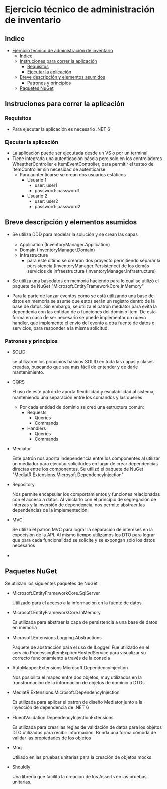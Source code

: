 ﻿# Ejercicio técnico de administración de inventario

## Indice

- [Ejercicio técnico de administración de inventario](#ejercicio-técnico-de-administración-de-inventario)
  - [Indice](#indice)
  - [Instruciones para correr la aplicación](#instruciones-para-correr-la-aplicación)
    - [Requisitos](#requisitos)
    - [Ejecutar la aplicación](#ejecutar-la-aplicación)
  - [Breve descripción y elementos asumidos](#breve-descripción-y-elementos-asumidos)
    - [Patrones y principios](#patrones-y-principios)
  - [Paquetes NuGet](#paquetes-nuget)

## Instruciones para correr la aplicación

### Requisitos
- Para ejecutar la aplicación es necesario .NET 6

### Ejecutar la aplicación

- La aplicación puede ser ejecutada desde un VS o por un terminal
- Tiene integrada una autenticación báscia pero solo en los controladores WheatherController e ItemEventController, para permitir el testeo de ItemController sin necesidad de autenticarse
  - Para auntenticarse se crean dos usuarios estáticos
    - Usuario 1
      - user: user1
      - password: password1
    - Usuario 2
      - user: user2
      - password: password2

## Breve descripción y elementos asumidos

- Se utiliza DDD para modelar la solución y se crean las capas 
  - Application (InventoryManager.Application)
  - Domain (InventoryManager.Domain)
  - Infrastructure
    - para este último se crearon dos proyecto  permitiendo separar la persistencia (InventoryManager.Persistence) de los demás servicios de infraestructura (InventoryManager.Infrastructure)

- Se utiliza una basedatos en memoria haciendo para lo cual se utilizó el paquete de NuGet "Microsoft.EntityFrameworkCore.InMemory"

- Para la parte de lanzar eventos como se está utilizando una base de datos en memoria se asume que estos serán un registro dentro de la base de datos. Sin embargo, se utiliza el patrón mediator para evita la dependenia con las entidad de o funciones del dominio Item. De esta forma en caso de ser necesario se puede implementar un nuevo handler, que implemente el envío del evento a otra fuente de datos o servicios, para responder a la misma solicitud.

### Patrones y principios

- SOLID
        
    se utilizaron los principios básicos SOLID en toda las capas y clases creadas, buscando que sea más fácil de entender y de darle mantenimiento.

- CQRS

    El uso de este patrón le aporta flexibilidad y escalabilidad al sistema, manteniendo una separación entre los comandos y las queries
    - Por cada entidad de dominio se creó una estructura común:
      - Requests
        - Queries
        - Commands
      - Handlers
        - Queries
        - Commands

- Mediator

    Este patrón nos aporta independencia entre los componentes al utilizar un mediador para ejecutar solicitudes en lugar de crear dependencias directas entre los componentes. Se utilizó el paquete de NuGet "MediatR.Extensions.Microsoft.DependencyInjection"

- Repository
  
    Nos permite encapsular los comportamientos y funciones relacionadas con el acceso a datos. Al vinclarlo con el principio de segregación de interzas y la inversión de dependencia, nos permite abstraer las dependencias de la implementeción.

- MVC

    Se utiliza el patrón MVC para lograr la separación de intereses en la expocisión de la API. Al mismo tiempo utilizamos los DTO para lograr que para cada funcionalidad se solicite y se expongan solo los datos necesarios

- 

## Paquetes NuGet

Se utilizan los siguientes paquetes de NuGet
- Microsoft.EntityFrameworkCore.SqlServer
      
    Utilizado para el acceso a la información en la fuente de datos.

- Microsoft.EntityFrameworkCore.InMemory

    Es utilizada para abstraer la capa de persistencia a una base de datos en memoria

- Microsoft.Extensions.Logging.Abstractions

    Paquete de abstracción para el uso de ILogger. Fue utilizado en el servicio ProcessingItemExpiredHostedService para visualizar su correcto funcionamiento a través de la consola

- AutoMapper.Extensions.Microsoft.DependencyInjection

    Nos posibilita el mapeo entre dos objetos, muy utilizados en la transformación de la información de objetos de dominio a DTOs.

- MediatR.Extensions.Microsoft.DependencyInjection

    Es utilizada para aplicar el patron de diseño Mediator junto a la inyección de dependencia de .NET 6

- FluentValidation.DependencyInjectionExtensions

    Es utilizada para crear las reglas de validación de datos para los objetos DTO utilizados para recibir información. Brinda una forma cómoda de validar las propiedades de los objetos

- Moq

    Utiliado en las pruebas unitarias para la creación de objetos mocks

- Shouldly

    Una librería que facilita la creación de los Asserts en las pruebas unitarias.
